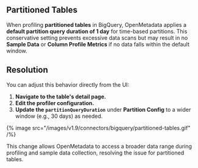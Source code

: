 ## Partitioned Tables

When profiling **partitioned tables** in BigQuery, OpenMetadata applies a **default partition query duration of 1 day** for time-based partitions. This conservative setting prevents excessive data scans but may result in no **Sample Data** or **Column Profile Metrics** if no data falls within the default window.

## Resolution

You can adjust this behavior directly from the UI:

1. **Navigate to the table's detail page.**
2. **Edit the profiler configuration.**
3. **Update the `partitionQueryDuration`** under **Partition Config** to a wider window (e.g., 30 days) as needed.

{% image
  src="/images/v1.9/connectors/bigquery/partitioned-tables.gif"
/%}

This change allows OpenMetadata to access a broader data range during profiling and sample data collection, resolving the issue for partitioned tables.
